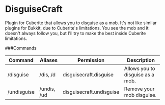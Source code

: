 DisguiseCraft
=============

Plugin for Cuberite that allows you to disguise as a mob. It's not like similar plugins for Bukkit, due to Cuberite's limitations. You see the mob and it doesn't always follow you, but I'll try to make the best inside Cuberite limitations.

###Commands

| Command | Aliases | Permission | Description |
| ------- | ------- | ---------- | ----------- |
|/disguise | /dis, /d | disguisecraft.disguise | Allows you to disguise as a mob.|
|/undisguise | /undis, /ud | disguisecraft.undisguise | Remove your mob disguise.|
